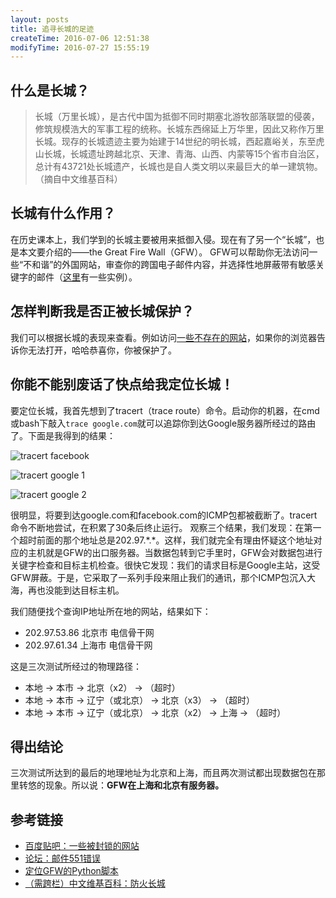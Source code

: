 ```yaml
---
layout: posts
title: 追寻长城的足迹
createTime: 2016-07-06 12:51:38
modifyTime: 2016-07-27 15:55:19
---
```


## 什么是长城？
> 长城（万里长城），是古代中国为抵御不同时期塞北游牧部落联盟的侵袭，修筑规模浩大的军事工程的统称。长城东西绵延上万华里，因此又称作万里长城。现存的长城遗迹主要为始建于14世纪的明长城，西起嘉峪关，东至虎山长城，长城遗址跨越北京、天津、青海、山西、内蒙等15个省市自治区，总计有43721处长城遗产，长城也是自人类文明以来最巨大的单一建筑物。 （摘自中文维基百科）

## 长城有什么作用？
在历史课本上，我们学到的长城主要被用来抵御入侵。现在有了另一个“长城”，也是本文要介绍的——the Great Fire Wall（GFW）。
GFW可以帮助你无法访问一些“不和谐”的外国网站，审查你的跨国电子邮件内容，并选择性地屏蔽带有敏感关键字的邮件（[这里](http://www.5dmail.net/bbs/thread-157760-1-1.html)有一些实例）。


## 怎样判断我是否正被长城保护？
我们可以根据长城的表现来查看。例如访问[一些不存在的网站](http://tieba.baidu.com/p/1883932722)，如果你的浏览器告诉你无法打开，哈哈恭喜你，你被保护了。

## 你能不能别废话了快点给我定位长城！

要定位长城，我首先想到了tracert（trace route）命令。启动你的机器，在cmd或bash下敲入`trace google.com`就可以追踪你到达Google服务器所经过的路由了。下面是我得到的结果：

![tracert facebook](http://images2015.cnblogs.com/blog/585442/201607/585442-20160706130809327-1088559913.png "Tracert on Facebook")

![tracert google 1](http://images2015.cnblogs.com/blog/585442/201607/585442-20160706130819280-1423107610.png "Tracert on Google")

![tracert google 2](http://images2015.cnblogs.com/blog/585442/201607/585442-20160706130824202-503733995.png "Tracert on Google 2")

很明显，将要到达google.com和facebook.com的ICMP包都被截断了。tracert命令不断地尝试，在积累了30条后终止运行。
观察三个结果，我们发现：在第一个超时前面的那个地址总是202.97.\*.\*。这样，我们就完全有理由怀疑这个地址对应的主机就是GFW的出口服务器。当数据包转到它手里时，GFW会对数据包进行关键字检查和目标主机检查。很快它发现：我们的请求目标是Google主站，这受GFW屏蔽。于是，它采取了一系列手段来阻止我们的通讯，那个ICMP包沉入大海，再也没能到达目标主机。

我们随便找个查询IP地址所在地的网站，结果如下：

* 202.97.53.86    北京市 电信骨干网
* 202.97.61.34    上海市 电信骨干网

这是三次测试所经过的物理路径：

* 本地 -> 本市 -> 北京（x2） -> （超时）
* 本地 -> 本市 -> 辽宁（或北京） -> 北京（x3） -> （超时）
* 本地 -> 本市 -> 辽宁（或北京） -> 北京（x2） -> 上海 -> （超时）

## 得出结论
三次测试所达到的最后的地理地址为北京和上海，而且两次测试都出现数据包在那里转悠的现象。所以说：**GFW在上海和北京有服务器。**

## 参考链接
* [百度贴吧：一些被封锁的网站](http://tieba.baidu.com/p/1883932722)
* [论坛：邮件551错误](http://www.5dmail.net/bbs/thread-157760-1-1.html)
* [定位GFW的Python脚本](http://www.freebuf.com/news/others/6494.html)
* [（需跨栏）中文维基百科：防火长城](https://zh.wikipedia.org/wiki/%E9%98%B2%E7%81%AB%E9%95%BF%E5%9F%8E)
